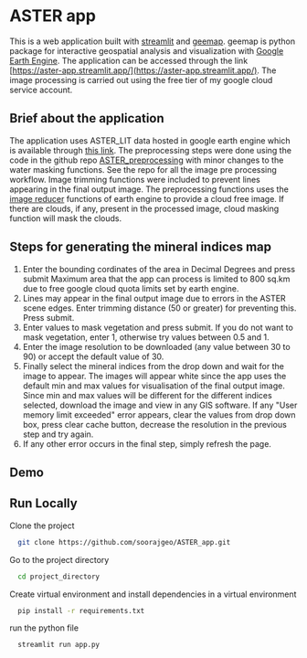 
# ASTER app

This is a web application built with [streamlit](https://streamlit.io/) and [geemap](https://geemap.org/). geemap is python package for interactive geospatial analysis and visualization with [Google Earth Engine](https://earthengine.google.com/). The application can be accessed through the link [https://aster-app.streamlit.app/](https://aster-app.streamlit.app/). The image processing is carried out using the free tier of my google cloud service account. 


## Brief about the application
The application uses ASTER_LIT data hosted in google earth engine which is available through [this link](https://developers.google.com/earth-engine/datasets/catalog/ASTER_AST_L1T_003). 
The preprocessing steps were done using the code in the github repo [ASTER_preprocessing](https://github.com/Mining-for-the-Future/ASTER_preprocessing) with minor changes to the water masking functions. See the repo for all the image pre processing workflow. Image trimming functions were included to prevent lines appearing in the final output image.
The preprocessing functions uses the [image reducer](https://developers.google.com/earth-engine/guides/reducers_image_collection) functions of earth engine to provide a cloud free image. If there are clouds, if any, present in the processed image, cloud masking function will mask the clouds. 

## Steps for generating the mineral indices map
1. Enter the bounding cordinates of the area in Decimal Degrees and press submit Maximum area that the app can process is limited to 800 sq.km due to free google cloud quota limits set by earth engine.
2. Lines may appear in the final output image due to errors in the ASTER scene edges. Enter trimming distance (50 or greater) for preventing this. Press submit.
3. Enter values to mask vegetation and press submit. If you do not want to mask vegetation, enter 1, otherwise try values between 0.5 and 1.
4. Enter the image resolution to be downloaded (any value between 30 to 90) or accept the default value of 30. 
5. Finally select the mineral indices from the drop down and wait for the image to appear. The images will appear white since the app uses the default min and max values for visualisation of the final output image. Since min and max values will be different for the different indices selected, download the image and view in any GIS software. If any "User memory limit exceeded" error appears, clear the values from drop down box, press clear cache button, decrease the resolution in the previous step and try again.
6. If any other error occurs in the final step, simply refresh the page.


## Demo



## Run Locally

Clone the project

```bash
  git clone https://github.com/soorajgeo/ASTER_app.git
```

Go to the project directory

```bash
  cd project_directory
```
Create virtual environment and install dependencies in a virtual environment

```bash
  pip install -r requirements.txt
```

run the python file

```bash
  streamlit run app.py
```

